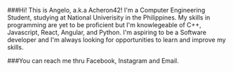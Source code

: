###Hi! This is Angelo, a.k.a Acheron42! I'm a Computer Engineering Student, studying at National Univerisity in the Philippines. My skills in programming are yet to be proficient but I'm knowlegeable of C++, Javascript, React, Angular, and Python. I'm aspiring to be a Software developer and I'm always looking for opportunities to learn and improve my skills.

###You can reach me thru Facebook, Instagram and Email.

<!--
**Acheron02/Acheron02** is a ✨ _special_ ✨ repository because its `README.md` (this file) appears on your GitHub profile.

Here are some ideas to get you started:

- 🔭 I’m currently working on ...
- 🌱 I’m currently learning ...
- 👯 I’m looking to collaborate on ...
- 🤔 I’m looking for help with ...
- 💬 Ask me about ...
- 📫 How to reach me: ...
- 😄 Pronouns: ...
- ⚡ Fun fact: ...
-->
